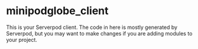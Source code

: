 # minipodglobe_client

This is your Serverpod client. The code in here is mostly generated by
Serverpod, but you may want to make changes if you are adding modules to your
project.
